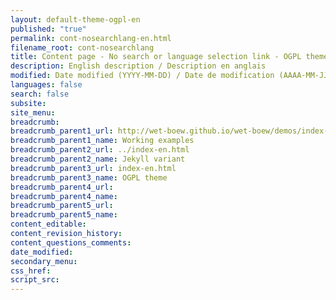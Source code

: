 ```yaml
---
layout: default-theme-ogpl-en
published: "true"
permalink: cont-nosearchlang-en.html
filename_root: cont-nosearchlang
title: Content page - No search or language selection link - OGPL theme
description: English description / Description en anglais
modified: Date modified (YYYY-MM-DD) / Date de modification (AAAA-MM-JJ)
languages: false
search: false
subsite:
site_menu:
breadcrumb:
breadcrumb_parent1_url: http://wet-boew.github.io/wet-boew/demos/index-eng.html
breadcrumb_parent1_name: Working examples
breadcrumb_parent2_url: ../index-en.html
breadcrumb_parent2_name: Jekyll variant
breadcrumb_parent3_url: index-en.html
breadcrumb_parent3_name: OGPL theme
breadcrumb_parent4_url:
breadcrumb_parent4_name:
breadcrumb_parent5_url:
breadcrumb_parent5_name:
content_editable:
content_revision_history:
content_questions_comments:
date_modified:
secondary_menu:
css_href:
script_src:
---
```


